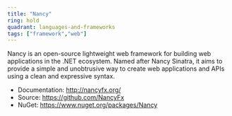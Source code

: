 ```yaml
---
title: "Nancy"
ring: hold
quadrant: languages-and-frameworks
tags: ["framework","web"]
--- 
```

Nancy is an open-source lightweight web framework for building web applications in the .NET ecosystem. Named after Nancy Sinatra, it aims to provide a simple and unobtrusive way to create web applications and APIs using a clean and expressive syntax.

- Documentation: http://nancyfx.org/
- Source: https://github.com/NancyFx
- NuGet: https://www.nuget.org/packages/Nancy
